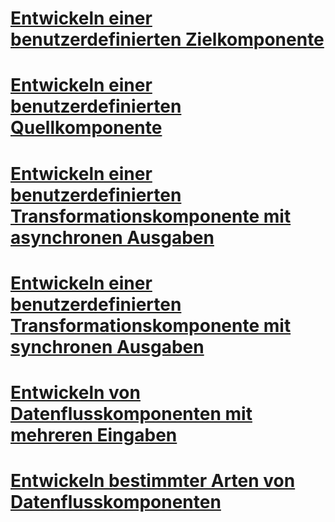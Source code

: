 # [Entwickeln einer benutzerdefinierten Zielkomponente](developing-a-custom-destination-component.md)
# [Entwickeln einer benutzerdefinierten Quellkomponente](developing-a-custom-source-component.md)
# [Entwickeln einer benutzerdefinierten Transformationskomponente mit asynchronen Ausgaben](developing-a-custom-transformation-component-with-asynchronous-outputs.md)
# [Entwickeln einer benutzerdefinierten Transformationskomponente mit synchronen Ausgaben](developing-a-custom-transformation-component-with-synchronous-outputs.md)
# [Entwickeln von Datenflusskomponenten mit mehreren Eingaben](developing-data-flow-components-with-multiple-inputs.md)
# [Entwickeln bestimmter Arten von Datenflusskomponenten](developing-specific-types-of-data-flow-components.md)
